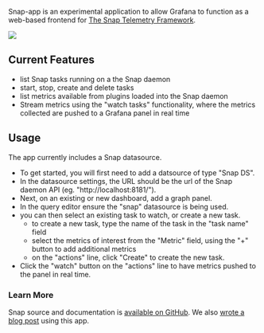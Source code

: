 Snap-app is an experimental application to allow Grafana to function as a web-based frontend for [The Snap Telemetry Framework](https://github.com/intelsdi-x/snap).

![](https://cloud.githubusercontent.com/assets/1744971/20331694/e07e9148-ab5b-11e6-856a-e4e956540077.png)

## Current Features
- list Snap tasks running on a the Snap daemon
- start, stop, create and delete tasks
- list metrics available from plugins loaded into the Snap daemon
- Stream metrics using the "watch tasks" functionality, where the metrics collected are pushed to a Grafana panel in real time

## Usage
The app currently includes a Snap datasource.
  - To get started, you will first need to add a datsource of type "Snap DS".
  - In the datasource settings, the URL should be the url of the Snap daemon API (eg. "http://localhost:8181/").
- Next, on an existing or new dashboard, add a graph panel.
- In the query editor ensure the "snap" datasource is being used.
- you can then select an existing task to watch, or create a new task.
  - to create a new task, type the name of the task in the "task name" field
  - select the metrics of interest from the "Metric" field, using the "+" button to add additional metrics
  - on the "actions" line, click "Create" to create the new task.
- Click the "watch" button on the "actions" line to have metrics pushed to the panel in real time.

### Learn More
Snap source and documentation is [available on GitHub](https://github.com/intelsdi-x/snap). We also [wrote a blog post](https://blog.raintank.io/using-grafana-with-intels-snap-for-ad-hoc-metric-exploration/) using this app.
